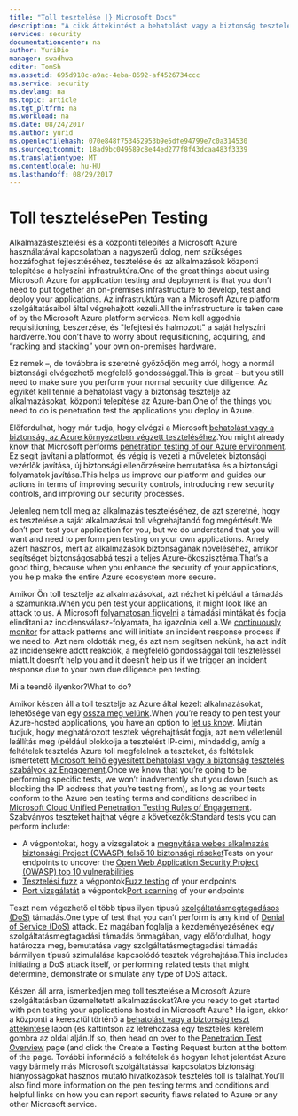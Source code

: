```yaml
---
title: "Toll tesztelése |} Microsoft Docs"
description: "A cikk áttekintést a behatolást vagy a biztonság tesztelése (pentest) folyamat, és hogyan hajtsa végre az Azure-infrastruktúra futó alkalmazások elleni pentest."
services: security
documentationcenter: na
author: YuriDio
manager: swadhwa
editor: TomSh
ms.assetid: 695d918c-a9ac-4eba-8692-af4526734ccc
ms.service: security
ms.devlang: na
ms.topic: article
ms.tgt_pltfrm: na
ms.workload: na
ms.date: 08/24/2017
ms.author: yurid
ms.openlocfilehash: 070e848f753452953b9e5dfe94799e7c0a314530
ms.sourcegitcommit: 18ad9bc049589c8e44ed277f8f43dcaa483f3339
ms.translationtype: MT
ms.contentlocale: hu-HU
ms.lasthandoff: 08/29/2017
---
```

# <a name="pen-testing"></a><span data-ttu-id="1806e-103">Toll tesztelése</span><span class="sxs-lookup"><span data-stu-id="1806e-103">Pen Testing</span></span>
<span data-ttu-id="1806e-104">Alkalmazástesztelési és a központi telepítés a Microsoft Azure használatával kapcsolatban a nagyszerű dolog, nem szükséges hozzáfoghat fejlesztéséhez, tesztelése és az alkalmazások központi telepítése a helyszíni infrastruktúra.</span><span class="sxs-lookup"><span data-stu-id="1806e-104">One of the great things about using Microsoft Azure for application testing and deployment is that you don’t need to put together an on-premises infrastructure to develop, test and deploy your applications.</span></span> <span data-ttu-id="1806e-105">Az infrastruktúra van a Microsoft Azure platform szolgáltatásaiból által végrehajtott kezeli.</span><span class="sxs-lookup"><span data-stu-id="1806e-105">All the infrastructure is taken care of by the Microsoft Azure platform services.</span></span> <span data-ttu-id="1806e-106">Nem kell aggódnia requisitioning, beszerzése, és "lefejtési és halmozott" a saját helyszíni hardverre.</span><span class="sxs-lookup"><span data-stu-id="1806e-106">You don’t have to worry about requisitioning, acquiring, and “racking and stacking” your own on-premises hardware.</span></span>

<span data-ttu-id="1806e-107">Ez remek –, de továbbra is szeretné győződjön meg arról, hogy a normál biztonsági elvégezhető megfelelő gondossággal.</span><span class="sxs-lookup"><span data-stu-id="1806e-107">This is great – but you still need to make sure you perform your normal security due diligence.</span></span> <span data-ttu-id="1806e-108">Az egyikét kell tennie a behatolást vagy a biztonság tesztelje az alkalmazásokat, központi telepítése az Azure-ban.</span><span class="sxs-lookup"><span data-stu-id="1806e-108">One of the things you need to do is penetration test the applications you deploy in Azure.</span></span>

<span data-ttu-id="1806e-109">Előfordulhat, hogy már tudja, hogy elvégzi a Microsoft [behatolást vagy a biztonság, az Azure környezetben végzett teszteléséhez](https://gallery.technet.microsoft.com/Cloud-Red-Teaming-b837392e).</span><span class="sxs-lookup"><span data-stu-id="1806e-109">You might already know that Microsoft performs [penetration testing of our Azure environment](https://gallery.technet.microsoft.com/Cloud-Red-Teaming-b837392e).</span></span> <span data-ttu-id="1806e-110">Ez segít javítani a platformot, és végig is vezeti a műveletek biztonsági vezérlők javítása, új biztonsági ellenőrzéseire bemutatása és a biztonsági folyamatok javítása.</span><span class="sxs-lookup"><span data-stu-id="1806e-110">This helps us improve our platform and guides our actions in terms of improving security controls, introducing new security controls, and improving our security processes.</span></span>

<span data-ttu-id="1806e-111">Jelenleg nem toll meg az alkalmazás teszteléséhez, de azt szeretné, hogy és tesztelése a saját alkalmazásai toll végrehajtandó fog megértését.</span><span class="sxs-lookup"><span data-stu-id="1806e-111">We don’t pen test your application for you, but we do understand that you will want and need to perform pen testing on your own applications.</span></span> <span data-ttu-id="1806e-112">Amely azért hasznos, mert az alkalmazások biztonságának növeléséhez, amikor segítséget biztonságosabbá teszi a teljes Azure-ökoszisztéma.</span><span class="sxs-lookup"><span data-stu-id="1806e-112">That’s a good thing, because when you enhance the security of your applications, you help make the entire Azure ecosystem more secure.</span></span>

<span data-ttu-id="1806e-113">Amikor Ön toll tesztelje az alkalmazásokat, azt nézhet ki például a támadás a számunkra.</span><span class="sxs-lookup"><span data-stu-id="1806e-113">When you pen test your applications, it might look like an attack to us.</span></span> <span data-ttu-id="1806e-114">A Microsoft [folyamatosan figyelni](http://blogs.msdn.com/b/azuresecurity/archive/2015/07/05/best-practices-to-protect-your-azure-deployment-against-cloud-drive-by-attacks.aspx) a támadási mintákat és fogja elindítani az incidensválasz-folyamata, ha igazolnia kell a.</span><span class="sxs-lookup"><span data-stu-id="1806e-114">We [continuously monitor](http://blogs.msdn.com/b/azuresecurity/archive/2015/07/05/best-practices-to-protect-your-azure-deployment-against-cloud-drive-by-attacks.aspx) for attack patterns and will initiate an incident response process if we need to.</span></span> <span data-ttu-id="1806e-115">Azt nem oldották meg, és azt nem segítsen nekünk, ha azt indít az incidensekre adott reakciók, a megfelelő gondossággal toll teszteléssel miatt.</span><span class="sxs-lookup"><span data-stu-id="1806e-115">It doesn’t help you and it doesn’t help us if we trigger an incident response due to your own due diligence pen testing.</span></span>

<span data-ttu-id="1806e-116">Mi a teendő ilyenkor?</span><span class="sxs-lookup"><span data-stu-id="1806e-116">What to do?</span></span>

<span data-ttu-id="1806e-117">Amikor készen áll a toll tesztelje az Azure által kezelt alkalmazásokat, lehetősége van egy [ossza meg velünk](https://portal.msrc.microsoft.com/en-us/engage/pentest).</span><span class="sxs-lookup"><span data-stu-id="1806e-117">When you’re ready to pen test your Azure-hosted applications, you have an option to [let us know](https://portal.msrc.microsoft.com/en-us/engage/pentest).</span></span> <span data-ttu-id="1806e-118">Miután tudjuk, hogy meghatározott tesztek végrehajtását fogja, azt nem véletlenül leállítás meg (például blokkolja a tesztelést IP-cím), mindaddig, amíg a feltételek tesztelés Azure toll megfelelnek a teszteket, és feltételek ismertetett [Microsoft felhő egyesített behatolást vagy a biztonság tesztelés szabályok az Engagement](https://technet.microsoft.com/en-us/mt784683).</span><span class="sxs-lookup"><span data-stu-id="1806e-118">Once we know that you’re going to be performing specific tests, we won’t inadvertently shut you down (such as blocking the IP address that you’re testing from), as long as your tests conform to the Azure pen testing terms and conditions described in [Microsoft Cloud Unified Penetration Testing Rules of Engagement](https://technet.microsoft.com/en-us/mt784683).</span></span>
<span data-ttu-id="1806e-119">Szabványos teszteket hajthat végre a következők:</span><span class="sxs-lookup"><span data-stu-id="1806e-119">Standard tests you can perform include:</span></span>

* <span data-ttu-id="1806e-120">A végpontokat, hogy a vizsgálatok a [megnyitása webes alkalmazás biztonsági Project (OWASP) felső 10 biztonsági réseket](https://www.owasp.org/index.php/Category:OWASP_Top_Ten_Project)</span><span class="sxs-lookup"><span data-stu-id="1806e-120">Tests on your endpoints to uncover the [Open Web Application Security Project (OWASP) top 10 vulnerabilities](https://www.owasp.org/index.php/Category:OWASP_Top_Ten_Project)</span></span>
* <span data-ttu-id="1806e-121">[Tesztelési fuzz](https://blogs.microsoft.com/cybertrust/2007/09/20/fuzz-testing-at-microsoft-and-the-triage-process/) a végpontok</span><span class="sxs-lookup"><span data-stu-id="1806e-121">[Fuzz testing](https://blogs.microsoft.com/cybertrust/2007/09/20/fuzz-testing-at-microsoft-and-the-triage-process/) of your endpoints</span></span>
* <span data-ttu-id="1806e-122">[Port vizsgálatát](https://en.wikipedia.org/wiki/Port_scanner) a végpontok</span><span class="sxs-lookup"><span data-stu-id="1806e-122">[Port scanning](https://en.wikipedia.org/wiki/Port_scanner) of your endpoints</span></span>

<span data-ttu-id="1806e-123">Teszt nem végezhető el több típus ilyen típusú [szolgáltatásmegtagadásos (DoS)](https://en.wikipedia.org/wiki/Denial-of-service_attack) támadás.</span><span class="sxs-lookup"><span data-stu-id="1806e-123">One type of test that you can’t perform is any kind of [Denial of Service (DoS)](https://en.wikipedia.org/wiki/Denial-of-service_attack) attack.</span></span> <span data-ttu-id="1806e-124">Ez magában foglalja a kezdeményezésének egy szolgáltatásmegtagadási támadás önmagában, vagy előfordulhat, hogy határozza meg, bemutatása vagy szolgáltatásmegtagadási támadás bármilyen típusú szimulálása kapcsolódó tesztek végrehajtása.</span><span class="sxs-lookup"><span data-stu-id="1806e-124">This includes initiating a DoS attack itself, or performing related tests that might determine, demonstrate or simulate any type of DoS attack.</span></span>

<span data-ttu-id="1806e-125">Készen áll arra, ismerkedjen meg toll tesztelése a Microsoft Azure szolgáltatásban üzemeltetett alkalmazásokat?</span><span class="sxs-lookup"><span data-stu-id="1806e-125">Are you ready to get started with pen testing your applications hosted in Microsoft Azure?</span></span> <span data-ttu-id="1806e-126">Ha igen, akkor a központi a keresztül történő a [behatolást vagy a biztonság teszt áttekintése](https://technet.microsoft.com/library/mt784683.aspx) lapon (és kattintson az létrehozása egy tesztelési kérelem gombra az oldal alján.</span><span class="sxs-lookup"><span data-stu-id="1806e-126">If so, then head on over to the [Penetration Test Overview](https://technet.microsoft.com/library/mt784683.aspx) page (and click the Create a Testing Request button at the bottom of the page.</span></span> <span data-ttu-id="1806e-127">További információ a feltételek és hogyan lehet jelentést Azure vagy bármely más Microsoft szolgáltatással kapcsolatos biztonsági hiányosságokat hasznos mutató hivatkozások tesztelés toll is találhat.</span><span class="sxs-lookup"><span data-stu-id="1806e-127">You’ll also find more information on the pen testing terms and conditions and helpful links on how you can report security flaws related to Azure or any other Microsoft service.</span></span>

